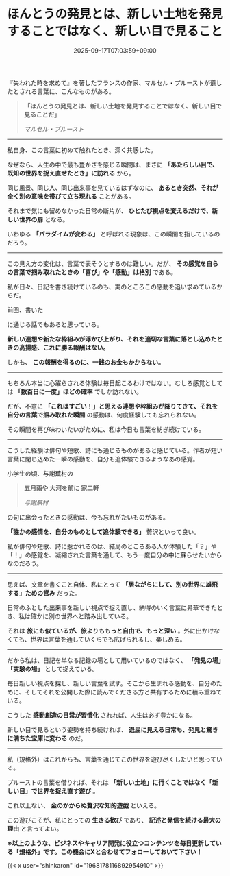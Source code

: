 ﻿---
title: "ほんとうの発見とは、新しい土地を発見することではなく、新しい目で見ること"
date: 2025-09-17T07:03:59+09:00
draft: false
---

『失われた時を求めて』を著したフランスの作家、マルセル・プルーストが遺したとされる言葉に、こんなものがある。

> **「ほんとうの発見とは、新しい土地を発見することではなく、新しい目で見ることだ」**
> 
> *マルセル・プルースト*



---

私自身、この言葉に初めて触れたとき、深く共感した。

なぜなら、人生の中で最も豊かさを感じる瞬間は、まさに **「あたらしい目で、既知の世界を捉え直せたとき」に訪れる** から。



同じ風景、同じ人、同じ出来事を見ているはずなのに、 **あるとき突然、それが全く別の意味を帯びて立ち現れる** ことがある。

それまで気にも留めなかった日常の断片が、 **ひとたび視点を変えるだけで、新しい世界の扉** となる。

いわゆる **「パラダイムが変わる」** と呼ばれる現象は、この瞬間を指しているのだろう。



---

この見え方の変化は、言葉で表そうとするのは難しい。だが、 **その感覚を自らの言葉で掴み取れたときの「喜び」や「感動」は格別** である。

私が日々、日記を書き続けているのも、実のところこの感動を追い求めているからだ。



前回、書いた

に通じる話でもあると思っている。

**新しい連想や新たな枠組みが浮かび上がり、それを適切な言葉に落とし込めたときの高揚感、これに勝る報酬はない。**

しかも、 **この報酬を得るのに、一銭のお金もかからない。**



---

もちろん本当に心躍らされる体験は毎日起こるわけではない。むしろ感覚としては **「数百日に一度」ほどの確率** でしか訪れない。

だが、不意に **「これはすごい！」と思える連想や枠組みが降りてきて、それを自分の言葉で掴み取れた瞬間** の感動は、何度経験しても忘れられない。

その瞬間を再び味わいたいがために、私は今日も言葉を紡ぎ続けている。



---

こうした経験は俳句や短歌、詩にも通じるものがあると感じている。作者が短い言葉に閉じ込めた一瞬の感動を、自分も追体験できるようなあの感覚。

小学生の頃、与謝蕪村の

> **五月雨や 大河を前に 家二軒**
> 
> *与謝蕪村*

の句に出会ったときの感動は、今も忘れがたいものがある。

**「誰かの感情を、自分のものとして追体験できる」** 贅沢といって良い。



私が俳句や短歌、詩に惹かれるのは、結局のところある人が体験した「？」や「！」の感覚を、凝縮された言葉を通して、もう一度自分の中に蘇らせたいからなのだろう。



---

思えば、文章を書くこと自体、私にとって **「居ながらにして、別の世界に雄飛する」ための営み** だった。

日常のふとした出来事を新しい視点で捉え直し、納得のいく言葉に昇華できたとき、私は確かに別の世界へと踏み出している。

それは **旅にも似ているが、旅よりももっと自由で、もっと深い** 。外に出かけなくても、世界は言葉を通していくらでも広げられるし、楽しめる。



---

だから私は、日記を単なる記録の場として用いているのではなく、 **「発見の場」「実験の場」** として捉えている。

毎日新しい視点を探し、新しい言葉を試す。そこから生まれる感動を、自分のために、そしてそれを公開した際に読んでくださる方と共有するために積み重ねている。

こうした **感動創造の日常が習慣化** されれば、人生は必ず豊かになる。

新しい目で見るという姿勢を持ち続ければ、 **退屈に見える日常も、発見と驚きに満ちた宝庫に変わる** のだ。



---

私（規格外）はこれからも、言葉を通じてこの世界を遊び尽くしたいと思っている。

プルーストの言葉を借りれば、それは **「新しい土地」に行くことではなく「新しい目」で世界を捉え直す遊び** 。

これ以上ない、 **金のかからぬ贅沢な知的遊戯** といえる。

この遊びこそが、私にとっての **生きる歓び** であり、 **記述と発信を続ける最大の理由** と言ってよい。



**※以上のような、ビジネスやキャリア開発に役立つコンテンツを毎日更新している「規格外」です。この機会にXと合わせてフォローしておいて下さい！**



{{< x user="shinkaron" id="1968178116892954910" >}}